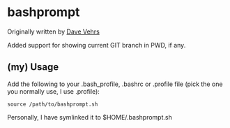 bashprompt
==========

Originally written by [Dave Vehrs](http://www.debian-administration.org/article/Fancy_Bash_Prompts)

Added support for showing current GIT branch in PWD, if any.

(my) Usage
----------
Add the following to your .bash_profile, .bashrc or .profile file (pick the one you normally use, I use .profile):
```
source /path/to/bashprompt.sh
```

Personally, I have symlinked it to $HOME/.bashprompt.sh
